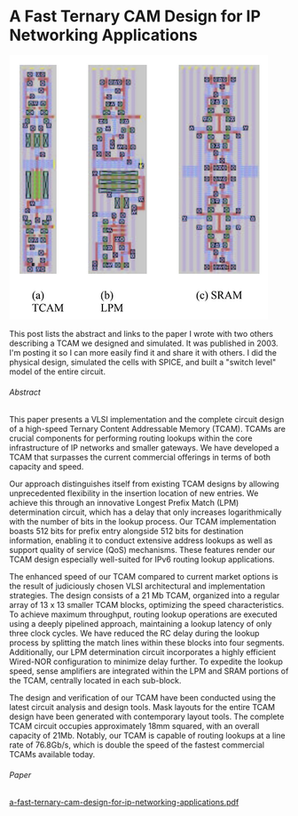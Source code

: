# A Fast Ternary CAM Design for IP Networking Applications

![ternary_content_addressable_memory_cell_layout](ternary_content_addressable_memory_cell_layout.png)

This post lists the abstract and links to the paper I wrote with two others describing a TCAM we designed and simulated. It was published in 2003. I'm posting it so I can more easily find it and share it with others. I did the physical design, simulated the cells with SPICE, and built a "switch level" model of the entire circuit.

###### Abstract

This paper presents a VLSI implementation and the complete circuit design of a high-speed Ternary Content Addressable Memory (TCAM). TCAMs are crucial components for performing routing lookups within the core infrastructure of IP networks and smaller gateways. We have developed a TCAM that surpasses the current commercial offerings in terms of both capacity and speed.

Our approach distinguishes itself from existing TCAM designs by allowing unprecedented flexibility in the insertion location of new entries. We achieve this through an innovative Longest Prefix Match (LPM) determination circuit, which has a delay that only increases logarithmically with the number of bits in the lookup process. Our TCAM implementation boasts 512 bits for prefix entry alongside 512 bits for destination information, enabling it to conduct extensive address lookups as well as support quality of service (QoS) mechanisms. These features render our TCAM design especially well-suited for IPv6 routing lookup applications.

The enhanced speed of our TCAM compared to current market options is the result of judiciously chosen VLSI architectural and implementation strategies. The design consists of a 21 Mb TCAM, organized into a regular array of 13 x 13 smaller TCAM blocks, optimizing the speed characteristics. To achieve maximum throughput, routing lookup operations are executed using a deeply pipelined approach, maintaining a lookup latency of only three clock cycles. We have reduced the RC delay during the lookup process by splitting the match lines within these blocks into four segments. Additionally, our LPM determination circuit incorporates a highly efficient Wired-NOR configuration to minimize delay further. To expedite the lookup speed, sense amplifiers are integrated within the LPM and SRAM portions of the TCAM, centrally located in each sub-block.

The design and verification of our TCAM have been conducted using the latest circuit analysis and design tools. Mask layouts for the entire TCAM design have been generated with contemporary layout tools. The complete TCAM circuit occupies approximately 18mm squared, with an overall capacity of 21Mb. Notably, our TCAM is capable of routing lookups at a line rate of 76.8Gb/s, which is double the speed of the fastest commercial TCAMs available today.

###### Paper

 [a-fast-ternary-cam-design-for-ip-networking-applications.pdf](a-fast-ternary-cam-design-for-ip-networking-applications.pdf) 
